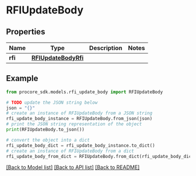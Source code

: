 # RFIUpdateBody


## Properties

Name | Type | Description | Notes
------------ | ------------- | ------------- | -------------
**rfi** | [**RFIUpdateBodyRfi**](RFIUpdateBodyRfi.md) |  | 

## Example

```python
from procore_sdk.models.rfi_update_body import RFIUpdateBody

# TODO update the JSON string below
json = "{}"
# create an instance of RFIUpdateBody from a JSON string
rfi_update_body_instance = RFIUpdateBody.from_json(json)
# print the JSON string representation of the object
print(RFIUpdateBody.to_json())

# convert the object into a dict
rfi_update_body_dict = rfi_update_body_instance.to_dict()
# create an instance of RFIUpdateBody from a dict
rfi_update_body_from_dict = RFIUpdateBody.from_dict(rfi_update_body_dict)
```
[[Back to Model list]](../README.md#documentation-for-models) [[Back to API list]](../README.md#documentation-for-api-endpoints) [[Back to README]](../README.md)


